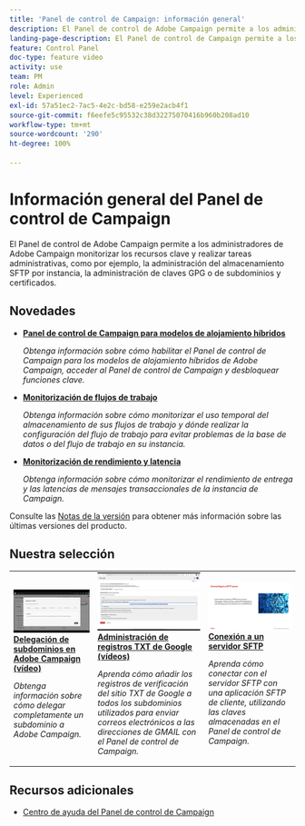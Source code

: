 ```yaml
---
title: 'Panel de control de Campaign: información general'
description: El Panel de control de Adobe Campaign permite a los administradores de Adobe Campaign monitorizar los recursos clave y realizar tareas administrativas, como por ejemplo, la administración del almacenamiento SFTP por instancia, la administración de claves GPG o de subdominios y certificados.
landing-page-description: El Panel de control de Campaign permite a los administradores monitorizar los recursos clave y realizar tareas administrativas como, por ejemplo, la administración del almacenamiento SFTP, claves GPG o de subdominios y certificados.
feature: Control Panel
doc-type: feature video
activity: use
team: PM
role: Admin
level: Experienced
exl-id: 57a51ec2-7ac5-4e2c-bd58-e259e2acb4f1
source-git-commit: f6eefe5c95532c38d32275070416b960b208ad10
workflow-type: tm+mt
source-wordcount: '290'
ht-degree: 100%

---
```


# Información general del Panel de control de Campaign

El Panel de control de Adobe Campaign permite a los administradores de Adobe Campaign monitorizar los recursos clave y realizar tareas administrativas, como por ejemplo, la administración del almacenamiento SFTP por instancia, la administración de claves GPG o de subdominios y certificados.

<div id="whats-new-section">

## Novedades

* **[Panel de control de Campaign para modelos de alojamiento híbridos](/help/control-panel-for-hybrid-hosting-models.md)**

   *Obtenga información sobre cómo habilitar el Panel de control de Campaign para los modelos de alojamiento híbridos de Adobe Campaign, acceder al Panel de control de Campaign y desbloquear funciones clave.*

* **[Monitorización de flujos de trabajo](/help/performance-monitoring/monitor-workflows.md)**

   *Obtenga información sobre cómo monitorizar el uso temporal del almacenamiento de sus flujos de trabajo y dónde realizar la configuración del flujo de trabajo para evitar problemas de la base de datos o del flujo de trabajo en su instancia.*

* **[Monitorización de rendimiento y latencia](/help/performance-monitoring/monitor-throughputs-and-latency.md)**

   *Obtenga información sobre cómo monitorizar el rendimiento de entrega y las latencias de mensajes transaccionales de la instancia de Campaign.*

Consulte las [Notas de la versión](https://experienceleague.adobe.com/docs/control-panel/using/release-notes.html?lang=es) para obtener más información sobre las últimas versiones del producto.

</div>

<div id="recs-overview-body-1"></div>
<div id="recs-overview-body-2"></div>
<div id="recs-overview-body-3"></div>
<div id="recs-overview-body-4"></div>
<div id="recs-overview-body-5"></div>
<div id="recs-overview-body-6"></div>

<div id="staff-picks-section">

## Nuestra selección

<table>
<tr>
  <td>
    <a href="./subdomains-and-certificates/subdomain-delegation.md"> 
      <img alt="Delegación de subdominios en Adobe Campaign (vídeo)" src="./assets/31390.jpg"/>
    </a>
    <div>
      <a href="./subdomains-and-certificates/subdomain-delegation.md">
    <strong>Delegación de subdominios en Adobe Campaign (vídeo)</strong>
    </a>
    </div>
    <p>
    <em>Obtenga información sobre cómo delegar completamente un subdominio a Adobe Campaign.</em>
    <p>
  </td>
   <td>
    <a href="./subdomains-and-certificates/google-txt-record-management.md">
      <img alt="Administración de registros TXT de Google (vídeos)" src="./assets/32369.jpg" />
    </a>
    <div>
    <a href="./subdomains-and-certificates/google-txt-record-management.md">
    <strong>Administración de registros TXT de Google (vídeos)</strong>
    </a>
    </div>
    <p>
    <em> Aprenda cómo añadir los registros de verificación del sitio TXT de Google a todos los subdominios utilizados para enviar correos electrónicos a las direcciones de GMAIL con el Panel de control de Campaign.</em>
    <p>
  </td>
  <td>
    <a href="./sftp-management/connect-to-sftp-server.md">
      <img alt="Conexión a un servidor SFTP" src="./assets/27263.jpg" />
    </a>
    <div>
      <a href="./sftp-management/connect-to-sftp-server.md">
    <strong>Conexión a un servidor SFTP</strong>
    </a>
    </div>
    <p>
    <em>Aprenda cómo conectar con el servidor SFTP con una aplicación SFTP de cliente, utilizando las claves almacenadas en el Panel de control de Campaign. </em>
    <p>
  </td>
</tr>
</table>

</div>

## Recursos adicionales

* [Centro de ayuda del Panel de control de Campaign](https://experienceleague.adobe.com/docs/control-panel/using/control-panel-home.html?lang=es)

